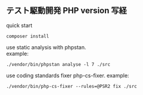 ## テスト駆動開発 PHP version 写経

quick start
```
composer install
```
use static analysis with phpstan.   
example:
```$xslt
./vendor/bin/phpstan analyse -l 7 ./src
```
use coding standards fixer php-cs-fixer.
example:
```$xslt
./vendor/bin/php-cs-fixer --rules=@PSR2 fix ./src
```
